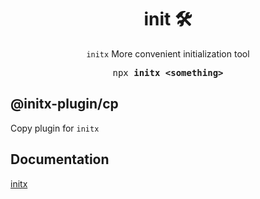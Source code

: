 <h1 align="center">init 🛠</h1>

<p align="center"><code>initx</code> More convenient initialization tool</p>

<pre align="center">npx <b>initx &lt;something&gt;</b></pre>

## @initx-plugin/cp

Copy plugin for `initx`

## Documentation

[initx](https://github.com/imba97/initx)
